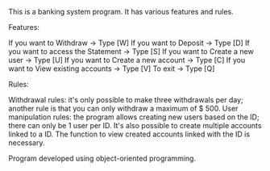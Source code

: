 

This is a banking system program. It has various features and rules.

Features:

If you want to Withdraw -> Type [W]
If you want to Deposit -> Type [D]
If you want to access the Statement -> Type [S]
If you want to Create a new user -> Type [U]
If you want to Create a new account -> Type [C]
If you want to View existing accounts -> Type [V]
To exit -> Type [Q]

Rules:

Withdrawal rules: it's only possible to make three withdrawals per day; another rule is that you can only withdraw a maximum of $ 500.
User manipulation rules: the program allows creating new users based on the ID; there can only be 1 user per ID. It's also possible to create multiple accounts linked to a ID. The function to view created accounts linked with the ID is necessary.

Program developed using object-oriented programming.